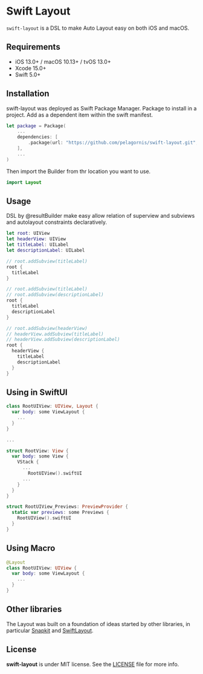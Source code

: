 # Swift Layout
`swift-layout` is a DSL to make Auto Layout easy on both iOS and macOS.

## Requirements
- iOS 13.0+ / macOS 10.13+ / tvOS 13.0+
- Xcode 15.0+
- Swift 5.0+

## Installation
swift-layout was deployed as Swift Package Manager. Package to install in a project. Add as a dependent item within the swift manifest.
```swift
let package = Package(
    ...
    dependencies: [
        .package(url: "https://github.com/pelagornis/swift-layout.git", from: "1.0.0")
    ],
    ...
)
```

Then import the Builder from thr location you want to use.
```swift
import Layout
```

## Usage

DSL by @resultBuilder make easy allow relation of superview and subviews and autolayout constraints declaratively.

```swift
let root: UIView
let headerView: UIView
let titleLabel: UILabel
let descriptionLabel: UILabel

// root.addSubview(titleLabel)
root {
  titleLabel
}

// root.addSubview(titleLabel)
// root.addSubview(descriptionLabel)
root {
  titleLabel
  descriptionLabel
}

// root.addSubview(headerView)
// headerView.addSubview(titleLabel)
// headerView.addSubview(descriptionLabel)
root {
  headerView {
    titleLabel
    descriptionLabel
  }
}
```

## Using in SwiftUI
```swift
class RootUIView: UIView, Layout {
  var body: some ViewLayout { 
    ...
  }
}

...

struct RootView: View {
  var body: some View {
    VStack {
      ...
	    RootUIView().swiftUI
      ...
    }
  }
}

struct RootUIView_Previews: PreviewProvider {
  static var previews: some Previews {
    RootUIView().swiftUI
  }
}
```

## Using Macro
```swift
@Layout
class RootUIView: UIView {
  var body: some ViewLayout { 
    ...
  }
}
```
## Other libraries

The Layout was built on a foundation of ideas started by other libraries, in particular [Snapkit](https://github.com/SnapKit/SnapKit.git) and [SwiftLayout](https://github.com/ioskrew/SwiftLayout).

## License
**swift-layout** is under MIT license. See the [LICENSE](LICENSE) file for more info.